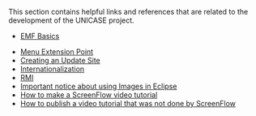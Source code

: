 This section contains helpful links and references that are related to the development of the UNICASE project.
  * [EMF Basics](http://publib.boulder.ibm.com/infocenter/wasinfo/v6r0/index.jsp?topic=/org.eclipse.emf.doc/references/overview/EMF.html)<br>
<ul><li><a href='http://wiki.eclipse.org/Menu_Contributions/Problems_View_Example'>Menu Extension Point</a><br>
</li><li><a href='Creating_Update_Site.md'>Creating an Update Site</a><br>
</li><li><a href='Internationalization.md'>Internationalization</a><br>
</li><li><a href='RMI.md'>RMI</a><br>
</li><li><a href='Important_Notice_about_using_Images_in_Eclipse.md'>Important notice about using Images in Eclipse</a><br>
</li><li><a href='How_To_Make_A_ScreenFlow_Video_Tutorial.md'>How to make a ScreenFlow video tutorial</a>
</li><li><a href='How_To_Publish_A_Video_Tutorial_That_Was_Not_Done_By_ScreenFlow.md'>How to publish a video tutorial that was not done by ScreenFlow</a>